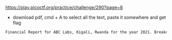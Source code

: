 https://play.picoctf.org/practice/challenge/290?page=8

- download pdf, cmd + A to select all the text, paste it somewhere and get flag
```txt
Financial Report for ABC Labs, Kigali, Rwanda for the year 2021. Breakdown - Just painted over in MS word. Cost Benefit Analysis Credit Debit This is not the flag, keep looking Expenses from the picoCTF{C4n_Y0u_S33_m3_fully} Redacted document.
```
